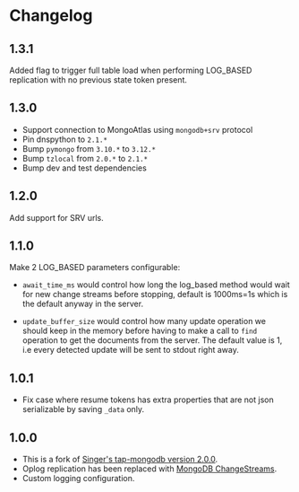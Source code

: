 # Changelog

## 1.3.1
Added flag to trigger full table load when performing LOG_BASED replication with no previous state token present.

## 1.3.0
   * Support connection to MongoAtlas using `mongodb+srv` protocol   
   * Pin dnspython to `2.1.*`
   * Bump `pymongo` from `3.10.*` to `3.12.*`
   * Bump `tzlocal` from `2.0.*` to `2.1.*`
   * Bump dev and test dependencies


## 1.2.0
Add support for SRV urls.

## 1.1.0

Make 2 LOG_BASED parameters configurable:

* `await_time_ms` would control how long the log_based method would wait for new change streams before stopping, default is 1000ms=1s which is the default anyway in the server.

* `update_buffer_size` would control how many update operation we should keep in the memory before having to make a call to `find` operation to get the documents from the server. The default value is 1, i.e every detected update will be sent to stdout right away.

## 1.0.1
   * Fix case where resume tokens has extra properties that are not json serializable by saving `_data` only. 

## 1.0.0
   * This is a fork of [Singer's tap-mongodb version 2.0.0](https://github.com/singer-io/tap-mongodb).
   * Oplog replication has been replaced with [MongoDB ChangeStreams](https://docs.mongodb.com/manual/changeStreams/).
   * Custom logging configuration.
